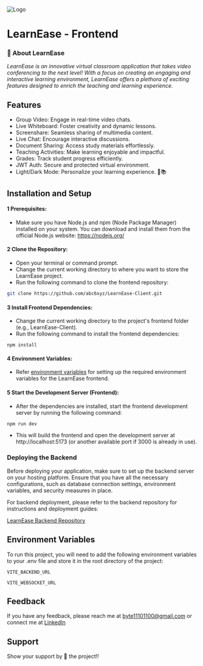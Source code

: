 ![Logo](https://i.ibb.co/ngwjLL5/Unsastitled-2.png)


# LearnEase - Frontend

### 🚀 About LearnEase
_LearnEase is an innovative virtual classroom application that takes video conferencing to the next level! With a focus on creating an engaging and interactive learning environment, LearnEase offers a plethora of exciting features designed to enrich the teaching and learning experience._

## Features

- Group Video: Engage in real-time video chats.
- Live Whiteboard: Foster creativity and dynamic lessons.
- Screenshare: Seamless sharing of multimedia content.
- Live Chat: Encourage interactive discussions.
- Document Sharing: Access study materials effortlessly.
- Teaching Activities: Make learning enjoyable and impactful.
- Grades: Track student progress efficiently.
- JWT Auth: Secure and protected virtual environment.
- Light/Dark Mode: Personalize your learning experience. 🚀📚


## Installation and Setup

#### 1 Prerequisites:
- Make sure you have Node.js and npm (Node Package Manager) installed on your system. You can download and install them from the official Node.js website: https://nodejs.org/

#### 2 Clone the Repository:

- Open your terminal or command prompt.
- Change the current working directory to where you want to store the LearnEase project.
- Run the following command to clone the frontend repository:
```bash
git clone https://github.com/abc6xyz/LearnEase-Client.git
```
#### 3 Install Frontend Dependencies:
- Change the current working directory to the project's frontend folder (e.g., LearnEase-Client).
- Run the following command to install the frontend dependencies:
```bach
npm install
```

#### 4 Environment Variables:
- Refer [environment variables](https://github.com/abc6xyz/LearnEase-Client#environment-variables) for setting up the required environment variables for the LearnEase frontend.


#### 5 Start the Development Server (Frontend):
- After the dependencies are installed, start the frontend development server by running the following command:
```bash
npm run dev
```
- This will build the frontend and open the development server at http://localhost:5173 (or another available port if 3000 is already in use).

### Deploying the Backend
Before deploying your application, make sure to set up the backend server on your hosting platform. Ensure that you have all the necessary configurations, such as database connection settings, environment variables, and security measures in place.

For backend deployment, please refer to the backend repository for instructions and deployment guides:

[LearnEase Backend Repository](https://github.com/abc6xyz/LearnEase-Server)

## Environment Variables

To run this project, you will need to add the following environment variables to your .env file and store it in the root directory of the project:

`VITE_BACKEND_URL`

`VITE_WEBSOCKET_URL`


## Feedback

If you have any feedback, please reach me at byte11101100@gmail.com or connect me at [LinkedIn](https://www.linkedin.com/)


## Support
Show your support by 🌟 the project!!
